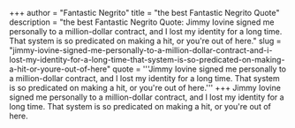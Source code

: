 +++
author = "Fantastic Negrito"
title = "the best Fantastic Negrito Quote"
description = "the best Fantastic Negrito Quote: Jimmy Iovine signed me personally to a million-dollar contract, and I lost my identity for a long time. That system is so predicated on making a hit, or you're out of here."
slug = "jimmy-iovine-signed-me-personally-to-a-million-dollar-contract-and-i-lost-my-identity-for-a-long-time-that-system-is-so-predicated-on-making-a-hit-or-youre-out-of-here"
quote = '''Jimmy Iovine signed me personally to a million-dollar contract, and I lost my identity for a long time. That system is so predicated on making a hit, or you're out of here.'''
+++
Jimmy Iovine signed me personally to a million-dollar contract, and I lost my identity for a long time. That system is so predicated on making a hit, or you're out of here.
